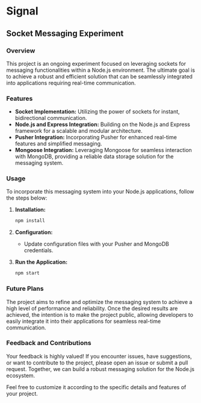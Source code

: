 # Signal

## Socket Messaging Experiment

### Overview

This project is an ongoing experiment focused on leveraging sockets for messaging functionalities within a Node.js environment. The ultimate goal is to achieve a robust and efficient solution that can be seamlessly integrated into applications requiring real-time communication.

### Features

- **Socket Implementation:** Utilizing the power of sockets for instant, bidirectional communication.
- **Node.js and Express Integration:** Building on the Node.js and Express framework for a scalable and modular architecture.
- **Pusher Integration:** Incorporating Pusher for enhanced real-time features and simplified messaging.
- **Mongoose Integration:** Leveraging Mongoose for seamless interaction with MongoDB, providing a reliable data storage solution for the messaging system.

### Usage

To incorporate this messaging system into your Node.js applications, follow the steps below:

1. **Installation:**

   ```bash
   npm install
   ```

2. **Configuration:**

   - Update configuration files with your Pusher and MongoDB credentials.

3. **Run the Application:**
   ```bash
   npm start
   ```

### Future Plans

The project aims to refine and optimize the messaging system to achieve a high level of performance and reliability. Once the desired results are achieved, the intention is to make the project public, allowing developers to easily integrate it into their applications for seamless real-time communication.

### Feedback and Contributions

Your feedback is highly valued! If you encounter issues, have suggestions, or want to contribute to the project, please open an issue or submit a pull request. Together, we can build a robust messaging solution for the Node.js ecosystem.

Feel free to customize it according to the specific details and features of your project.
